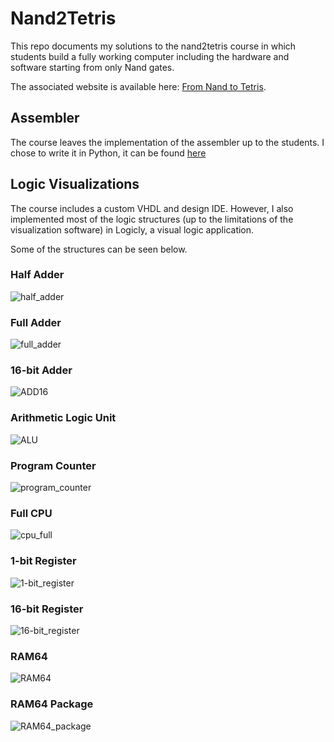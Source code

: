 # Nand2Tetris

This repo documents my solutions to the nand2tetris course in which students build a fully working computer including
the hardware and software starting from only Nand gates.

The associated website is available here: [From Nand to Tetris](https://www.nand2tetris.org/).

## Assembler

The course leaves the implementation of the assembler up to the students. I chose to write it in Python, it can be found [here](https://github.com/ChrisBuilds/nand2tetris/blob/main/projects/06/assembler.py)

## Logic Visualizations

The course includes a custom VHDL and design IDE. However, I also implemented most of the logic structures (up to the
limitations of the visualization software) in Logicly, a visual logic application.

Some of the structures can be seen below.

### Half Adder
![half_adder](https://github.com/ChrisBuilds/nand2tetris/assets/57874186/0aa6e8ed-e1eb-4b7d-84bd-df42be85f0b7)

### Full Adder
![full_adder](https://github.com/ChrisBuilds/nand2tetris/assets/57874186/ed1a8196-d5a9-4ac5-9846-0c1f80836b7a)

### 16-bit Adder
![ADD16](https://github.com/ChrisBuilds/nand2tetris/assets/57874186/4f53b635-9020-4a18-be71-5ffbf2338a4c)

### Arithmetic Logic Unit
![ALU](https://github.com/ChrisBuilds/nand2tetris/assets/57874186/8f83a7f6-f0f3-4899-b7f9-c5cdf56288f1)

### Program Counter
![program_counter](https://github.com/ChrisBuilds/nand2tetris/assets/57874186/013faba9-82fa-4850-847e-2149e67e5e38)

### Full CPU
![cpu_full](https://github.com/ChrisBuilds/nand2tetris/assets/57874186/b2c54fde-7474-4616-a80f-c81c6a77d170)

### 1-bit Register
![1-bit_register](https://github.com/ChrisBuilds/nand2tetris/assets/57874186/83fe1e8e-78af-4920-9d85-0f50f5e91bd5)

### 16-bit Register
![16-bit_register](https://github.com/ChrisBuilds/nand2tetris/assets/57874186/615f6bbd-f796-424d-b7a3-e5977075d525)

### RAM64
![RAM64](https://github.com/ChrisBuilds/nand2tetris/assets/57874186/8e296552-b95e-49a3-ac4c-ba22a6d69cc3)

### RAM64 Package
![RAM64_package](https://github.com/ChrisBuilds/nand2tetris/assets/57874186/0ce7e085-fea4-427e-b98b-6acd163b8083)
